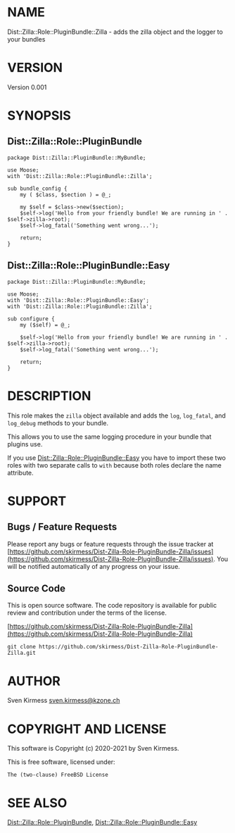 # NAME

Dist::Zilla::Role::PluginBundle::Zilla - adds the zilla object and the logger to your bundles

# VERSION

Version 0.001

# SYNOPSIS

## Dist::Zilla::Role::PluginBundle

    package Dist::Zilla::PluginBundle::MyBundle;

    use Moose;
    with 'Dist::Zilla::Role::PluginBundle::Zilla';

    sub bundle_config {
        my ( $class, $section ) = @_;

        my $self = $class->new($section);
        $self->log('Hello from your friendly bundle! We are running in ' . $self->zilla->root);
        $self->log_fatal('Something went wrong...');

        return;
    }

## Dist::Zilla::Role::PluginBundle::Easy

    package Dist::Zilla::PluginBundle::MyBundle;

    use Moose;
    with 'Dist::Zilla::Role::PluginBundle::Easy';
    with 'Dist::Zilla::Role::PluginBundle::Zilla';

    sub configure {
        my ($self) = @_;

        $self->log('Hello from your friendly bundle! We are running in ' . $self->zilla->root);
        $self->log_fatal('Something went wrong...');

        return;
    }

# DESCRIPTION

This role makes the `zilla` object available and adds the `log`,
`log_fatal`, and `log_debug` methods to your bundle.

This allows you to use the same logging procedure in your bundle that plugins
use.

If you use [Dist::Zilla::Role::PluginBundle::Easy](https://metacpan.org/pod/Dist%3A%3AZilla%3A%3ARole%3A%3APluginBundle%3A%3AEasy) you have to import these
two roles with two separate calls to `with` because both roles declare the
name attribute.

# SUPPORT

## Bugs / Feature Requests

Please report any bugs or feature requests through the issue tracker
at [https://github.com/skirmess/Dist-Zilla-Role-PluginBundle-Zilla/issues](https://github.com/skirmess/Dist-Zilla-Role-PluginBundle-Zilla/issues).
You will be notified automatically of any progress on your issue.

## Source Code

This is open source software. The code repository is available for
public review and contribution under the terms of the license.

[https://github.com/skirmess/Dist-Zilla-Role-PluginBundle-Zilla](https://github.com/skirmess/Dist-Zilla-Role-PluginBundle-Zilla)

    git clone https://github.com/skirmess/Dist-Zilla-Role-PluginBundle-Zilla.git

# AUTHOR

Sven Kirmess <sven.kirmess@kzone.ch>

# COPYRIGHT AND LICENSE

This software is Copyright (c) 2020-2021 by Sven Kirmess.

This is free software, licensed under:

    The (two-clause) FreeBSD License

# SEE ALSO

[Dist::Zilla::Role::PluginBundle](https://metacpan.org/pod/Dist%3A%3AZilla%3A%3ARole%3A%3APluginBundle),
[Dist::Zilla::Role::PluginBundle::Easy](https://metacpan.org/pod/Dist%3A%3AZilla%3A%3ARole%3A%3APluginBundle%3A%3AEasy)
